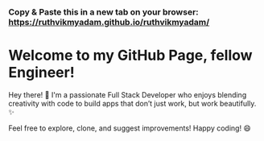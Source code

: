 ### Copy & Paste this in a new tab on your browser: https://ruthvikmyadam.github.io/ruthvikmyadam/

# Welcome to my GitHub Page, fellow Engineer!

Hey there! 👋 I'm a passionate Full Stack Developer who enjoys blending creativity with code to build apps that don’t just work, but work beautifully. ✨

Feel free to explore, clone, and suggest improvements!
Happy coding! 😄
